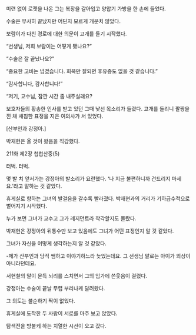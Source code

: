 미련 없이 로젯을 나온 그는 복장을 갈아입고 양압기 가방을 한 손에 들었다.

수술은 무사히 끝났지만 어딘지 모르게 개운치 않았다.

보람이가 다친 경로에 대한 의문이 고개를 들기 시작했다.

“선생님, 저희 보람이는 어떻게 됐나요?”

“수술은 잘 끝났나요?”

“중요한 고비는 넘겼습니다. 회복만 잘되면 후유증도 없을 것 같습니다.”

“감사합니다, 감사합니다!”

“저기, 교수님, 잠깐 시간 좀 내주실래요?

보호자들의 황송한 인사를 받고 있던 그때 낯선 목소리가 들렸다. 고개를 돌리니 팔짱을 낀 채 새침한 표정을 지은 여의사가 서 있었다.

[산부인과 강정아.]

박재현은 올 것이 왔음을 직감했다.

211화 제2장 첩첩산중(5)

터벅. 터벅.

몇 발 치 앞서가는 강정아의 발소리가 요란했다. ‘나 지금 불편하니까 건드리지 마세요.’라고 말하는 것 같았다.

휴게실로 향하는 그녀의 발걸음을 갈수록 빨라졌다. 박재현과의 거리가 기하급수적으로 벌어지기 시작했다.

누가 보면 그녀가 교수고 그가 레지던트라 착각할지도 몰랐다.

박재현은 강정아의 뒤통수만 보고 있음에도 그녀가 어떤 표정인지 알 것 같았다.

그녀가 자신을 어떻게 생각하는지 알 것 같았다.

-제가 산부인과 당직 쌤하고 이야기하느라 늦었는데요. 그 선생님 말로는 아이가 외상이 아니라던데요.

서현철의 말이 문득 뇌리를 스치면서 그의 입가에 쓴웃음이 걸렸다.

강정아는 수술이 끝날 무렵 부리나케 달려왔다.

그 의도는 불순하기 짝이 없었다.

휴게실에 도착한 두 사람이 서로를 마주 보고 앉았다.

탐색전을 방불케 하는 치열한 시선이 오고 갔다.